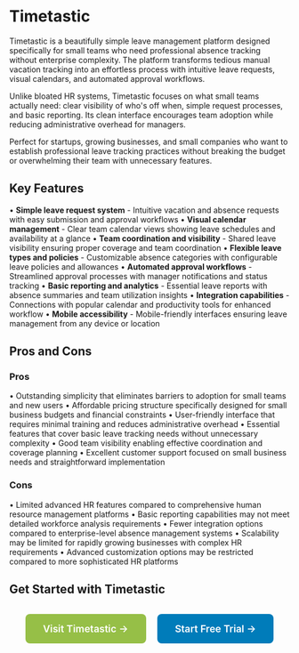 # Timetastic

Timetastic is a beautifully simple leave management platform designed specifically for small teams who need professional absence tracking without enterprise complexity. The platform transforms tedious manual vacation tracking into an effortless process with intuitive leave requests, visual calendars, and automated approval workflows.

Unlike bloated HR systems, Timetastic focuses on what small teams actually need: clear visibility of who's off when, simple request processes, and basic reporting. Its clean interface encourages team adoption while reducing administrative overhead for managers.

Perfect for startups, growing businesses, and small companies who want to establish professional leave tracking practices without breaking the budget or overwhelming their team with unnecessary features.

## Key Features

• **Simple leave request system** - Intuitive vacation and absence requests with easy submission and approval workflows
• **Visual calendar management** - Clear team calendar views showing leave schedules and availability at a glance
• **Team coordination and visibility** - Shared leave visibility ensuring proper coverage and team coordination
• **Flexible leave types and policies** - Customizable absence categories with configurable leave policies and allowances
• **Automated approval workflows** - Streamlined approval processes with manager notifications and status tracking
• **Basic reporting and analytics** - Essential leave reports with absence summaries and team utilization insights
• **Integration capabilities** - Connections with popular calendar and productivity tools for enhanced workflow
• **Mobile accessibility** - Mobile-friendly interfaces ensuring leave management from any device or location

## Pros and Cons

### Pros
• Outstanding simplicity that eliminates barriers to adoption for small teams and new users
• Affordable pricing structure specifically designed for small business budgets and financial constraints
• User-friendly interface that requires minimal training and reduces administrative overhead
• Essential features that cover basic leave tracking needs without unnecessary complexity
• Good team visibility enabling effective coordination and coverage planning
• Excellent customer support focused on small business needs and straightforward implementation

### Cons
• Limited advanced HR features compared to comprehensive human resource management platforms
• Basic reporting capabilities may not meet detailed workforce analysis requirements
• Fewer integration options compared to enterprise-level absence management systems
• Scalability may be limited for rapidly growing businesses with complex HR requirements
• Advanced customization options may be restricted compared to more sophisticated HR platforms

## Get Started with Timetastic

<div style="text-align: center; margin: 2rem 0;">
  <a href="https://timetastic.co.uk" target="_blank" rel="noopener noreferrer" style="display: inline-block; background: #96BF47; color: white; padding: 1rem 2rem; text-decoration: none; border-radius: 8px; font-weight: 600; font-size: 1.1rem; margin-right: 1rem;">Visit Timetastic →</a>
  <a href="https://timetastic.co.uk/free-trial" target="_blank" rel="noopener noreferrer" style="display: inline-block; background: #007cba; color: white; padding: 1rem 2rem; text-decoration: none; border-radius: 8px; font-weight: 600; font-size: 1.1rem;">Start Free Trial →</a>
</div>